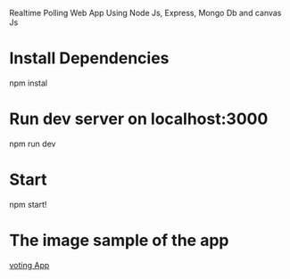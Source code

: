 Realtime Polling Web App Using Node Js, Express, Mongo Db and canvas Js
# Install Dependencies
npm instal

# Run dev server on localhost:3000
npm run dev

# Start
npm start!

# The image sample of the app
[voting App](https://user-images.githubusercontent.com/63202810/172152753-5fa85b41-7cf5-4666-a5dd-90e6ad77dfa4.PNG)
